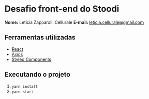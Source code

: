 # Desafio front-end do Stoodi

**Nome:** Letícia Zapparolli Cellurale
**E-mail:** leticia.cellurale@gmail.com

## Ferramentas utilizadas

-   [React](https://pt-br.reactjs.org/)
-   [Axios](https://github.com/axios/axios)
-   [Styled Components](https://styled-components.com/)

## Executando o projeto

1.  `yarn install`
2.  `yarn start`
